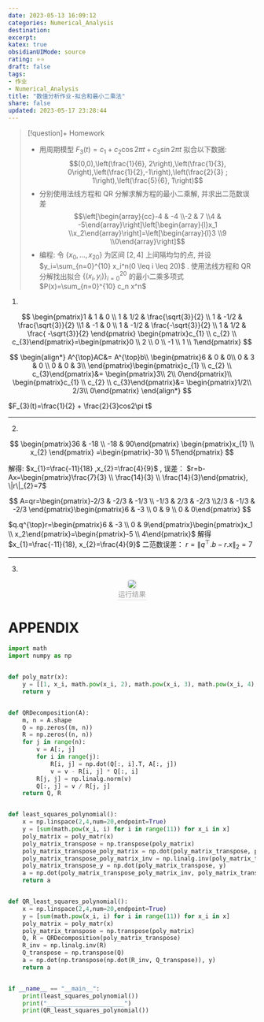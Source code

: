 ```yaml
---
date: 2023-05-13 16:09:12
categories: Numerical_Analysis 
destination: 
excerpt: 
katex: true
obsidianUIMode: source
rating: ⭐⭐
draft: false
tags:  
- 作业
- Numerical_Analysis 
title: "数值分析作业-拟合和最小二乘法"
share: false
updated: 2023-05-17 23:28:44
---
```

> [!question]+ Homework
> - 用周期模型 $F_3(t)=c_1+c_2 \cos 2 \pi t+c_3 \sin 2 \pi t$ 拟合以下数据:$$(0,0),\left(\frac{1}{6}, 2\right),\left(\frac{1}{3}, 0\right),\left(\frac{1}{2},-1\right),\left(\frac{2}{3} ; 1\right),\left(\frac{5}{6}, 1\right)$$ 
> - 分别使用法线方程和 QR 分解求解方程的最小二乘解, 并求出二范数误差 $$\left[\begin{array}{cc}-4 & -4 \\-2 & 7 \\4 & -5\end{array}\right]\left[\begin{array}{l}x_1 \\x_2\end{array}\right]=\left[\begin{array}{l}3 \\9 \\0\end{array}\right]$$
> - 编程: 令 $\left\{x_0, \ldots, x_{20}\right\}$ 为区间 $[2,4]$ 上间隔均匀的点, 并设 $y_i=\sum_{n=0}^{10} x_i^n(0 \leq i \leq 20)$ . 使用法线方程和 QR 分解找出拟合 $\left\{\left(x_i, y_i\right)\right\}_{i=0}^{20}$ 的最小二乘多项式 $P(x)=\sum_{n=0}^{10} c_n x^n$

1.
$$
\begin{pmatrix}1 & 1 & 0 \\ 1 & 1/2 & \frac{\sqrt{3}}{2} \\ 1 & -1/2 & \frac{\sqrt{3}}{2} \\1 & -1 & 0 \\ 1 & -1/2 & \frac{-\sqrt{3}}{2} \\ 1 & 1/2 & \frac{	-\sqrt{3}}{2}	\end{pmatrix}
\begin{pmatrix}c_{1} \\ c_{2} \\ c_{3}\end{pmatrix}=\begin{pmatrix}0 \\ 2 \\ 0 \\ -1 \\ 1 \\ 1\end{pmatrix}
$$



$$
\begin{align*}
A^{\top}AC&= A^{\top}b\\
\begin{pmatrix}6 & 0 & 	0\\
0 & 3 & 0 \\
0 & 0 & 	3\\
\end{pmatrix}\begin{pmatrix}c_{1} \\ c_{2} \\ c_{3}\end{pmatrix}&= \begin{pmatrix}3\\
2\\
0\end{pmatrix}\\
\begin{pmatrix}c_{1} \\ c_{2} \\ c_{3}\end{pmatrix}&= \begin{pmatrix}1/2\\
2/3\\
0\end{pmatrix}
\end{align*}
$$

$F_{3}(t)=\frac{1}{2} + \frac{2}{3}cos2\pi t$

---
2.

$$
\begin{pmatrix}36 & -18 \\ -18 & 	90\end{pmatrix} \begin{pmatrix}x_{1} \\ x_{2} \end{pmatrix} =\begin{pmatrix}-30 \\ 51\end{pmatrix}
$$

解得: $x_{1}=\frac{-11}{18} ,x_{2}=\frac{4}{9}$ , 误差： $r=b-Ax=\begin{pmatrix}\frac{7}{3} \\ \frac{14}{3} \\ \frac{14}{3}\end{pmatrix}, \|r\|_{2}=7$



$$
A=qr=\begin{pmatrix}-2/3 & -2/3 & -1/3 \\ -1/3 & 2/3 & -2/3 \\2/3 & -1/3 & -2/3 \end{pmatrix}\begin{pmatrix}6 & -3 \\ 0 & 9 \\ 0 & 	0\end{pmatrix}
$$



$q.q^{\top}r=\begin{pmatrix}6 & -3 \\ 0 & 	9\end{pmatrix}\begin{pmatrix}x_1 \\ x_2\end{pmatrix}=\begin{pmatrix}-5 \\ 4\end{pmatrix}$ 解得 $x_{1}=\frac{-11}{18}, x_{2}=\frac{4}{9}$ 二范数误差： $r=\|q^{\top}.b-r.x \|_{2}=7$

---

3.

<center>
    <img style="border-radius: 0.3125em;
    box-shadow: 0 2px 4px 0 rgba(34,36,38,.12),0 2px 10px 0 rgba(34,36,38,.08);"
    src="https://search.pstatic.net/common?src=https://i.imgur.com/pcuphQm.png">
    <br>
    <div style="color:orange; border-bottom: 1px solid #d9d9d9;
    display: inline-block;
    color: #999;
    padding: 2px;">运行结果
    </div>
</center>

# APPENDIX

```python
import math
import numpy as np


def poly_matr(x):
    y = [[1, x_i, math.pow(x_i, 2), math.pow(x_i, 3), math.pow(x_i, 4), math.pow(x_i, 5), math.pow(x_i, 6), math.pow(x_i, 7), math.pow(x_i, 8), math.pow(x_i, 9), math.pow(x_i, 10)] for x_i in x]  # noqa: E501
    return y


def QRDecomposition(A):
    m, n = A.shape
    Q = np.zeros((m, n))
    R = np.zeros((n, n))
    for j in range(n):
        v = A[:, j]
        for i in range(j):
            R[i, j] = np.dot(Q[:, i].T, A[:, j])
            v = v - R[i, j] * Q[:, i]
        R[j, j] = np.linalg.norm(v)
        Q[:, j] = v / R[j, j]
    return Q, R


def least_squares_polynomial():
    x = np.linspace(2,4,num=20,endpoint=True)
    y = [sum(math.pow(x_i, i) for i in range(11)) for x_i in x]
    poly_matrix = poly_matr(x)
    poly_matrix_transpose = np.transpose(poly_matrix)
    poly_matrix_transpose_poly_matrix = np.dot(poly_matrix_transpose, poly_matrix)
    poly_matrix_transpose_poly_matrix_inv = np.linalg.inv(poly_matrix_transpose_poly_matrix)
    poly_matrix_transpose_y = np.dot(poly_matrix_transpose, y)
    a = np.dot(poly_matrix_transpose_poly_matrix_inv, poly_matrix_transpose_y)
    return a


def QR_least_squares_polynomial():
    x = np.linspace(2,4,num=20,endpoint=True)
    y = [sum(math.pow(x_i, i) for i in range(11)) for x_i in x]
    poly_matrix = poly_matr(x)
    poly_matrix_transpose = np.transpose(poly_matrix)
    Q, R = QRDecomposition(poly_matrix_transpose)
    R_inv = np.linalg.inv(R)
    Q_transpose = np.transpose(Q)
    a = np.dot(np.transpose(np.dot(R_inv, Q_transpose)), y)
    return a


if __name__ == "__main__":
    print(least_squares_polynomial())
    print("______________________")
    print(QR_least_squares_polynomial())
```
